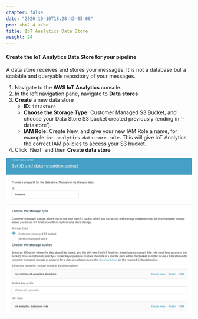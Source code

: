 ```yaml
---
chapter: false
date: "2020-10-10T18:28:43-05:00"
pre: <b>2.4 </b>
title: IoT Analytics Data Store
weight: 24
---
```


#### Create the IoT Analytics Data Store for your pipeline

A data store receives and stores your messages. It is not a database but a scalable and queryable repository of your messages.

1. Navigate to the **AWS IoT Analytics** console.
2. In the left navigation pane, navigate to **Data stores**
3. **Create** a new data store
    * **ID:** ``iotastore``
    * **Choose the Storage Type:** Customer Managed S3 Bucket, and choose your Data Store S3 bucket created previously (ending in '-datastore').
    * **IAM Role:** Create New, and give your new IAM Role a name, for example ``iot-analytics-datastore-role``. This will give IoT Analytics the correct IAM policies to access your S3 bucket.
4. Click 'Next' and then **Create data store**

![Create DataStore](/static/images/create-datastore.png?width=780px)